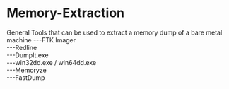 # Memory-Extraction
General Tools that can be used to extract a memory dump of a bare metal machine
---FTK Imager<br>
---Redline<br>
---DumpIt.exe<br>
---win32dd.exe / win64dd.exe<br>
---Memoryze<br>
---FastDump<br>

